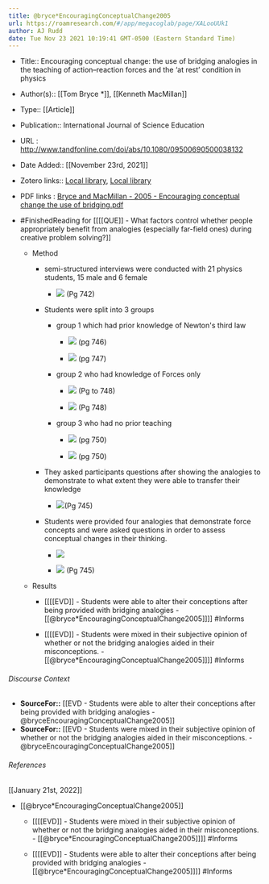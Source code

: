 ```yaml
---
title: @bryce*EncouragingConceptualChange2005
url: https://roamresearch.com/#/app/megacoglab/page/XALooUUk1
author: AJ Rudd
date: Tue Nov 23 2021 10:19:41 GMT-0500 (Eastern Standard Time)
---
```


- Title:: Encouraging conceptual change: the use of bridging analogies in the teaching of action–reaction forces and the ‘at rest’ condition in physics
- Author(s):: [[Tom Bryce *]], [[Kenneth MacMillan]]
- Type:: [[Article]]
- Publication:: International Journal of Science Education
- URL : http://www.tandfonline.com/doi/abs/10.1080/09500690500038132
- Date Added:: [[November 23rd, 2021]]
- Zotero links:: [Local library](zotero://select/groups/2451508/items/ISK8MDFX), [Local library](https://www.zotero.org/groups/2451508/items/ISK8MDFX)
- PDF links : [Bryce  and MacMillan - 2005 - Encouraging conceptual change the use of bridging.pdf](zotero://open-pdf/groups/2451508/items/XDP73WP3)
- #FinishedReading for [[[[QUE]] - What factors control whether people appropriately benefit from analogies (especially far-field ones) during creative problem solving?]]

    - Method

        - semi-structured interviews were conducted with 21 physics students, 15 male and 6 female

            - ![](https://firebasestorage.googleapis.com/v0/b/firescript-577a2.appspot.com/o/imgs%2Fapp%2Fmegacoglab%2F3EUg5rawiA.png?alt=media&token=06172914-e7c4-4067-b78e-4e3e845b5fd3) (Pg 742)

        - Students were split into 3 groups

            - group 1 which had prior knowledge of Newton's third law

                - ![](https://firebasestorage.googleapis.com/v0/b/firescript-577a2.appspot.com/o/imgs%2Fapp%2Fmegacoglab%2FpKLNH3ZNEn.png?alt=media&token=68e4fda5-dfb3-4eb6-bf29-9a70297bf2b7) (pg 746)

                - ![](https://firebasestorage.googleapis.com/v0/b/firescript-577a2.appspot.com/o/imgs%2Fapp%2Fmegacoglab%2FFBLxBp1XdI.png?alt=media&token=fe46d8be-d2fd-4e3d-ad6a-41cfd9106ec4) (pg 747)

            - group 2 who had knowledge of Forces only

                - ![](https://firebasestorage.googleapis.com/v0/b/firescript-577a2.appspot.com/o/imgs%2Fapp%2Fmegacoglab%2FZgswpm_22z.png?alt=media&token=62117921-fdc6-41ee-b17d-00112d9faf8b) (Pg to 748)

                - ![](https://firebasestorage.googleapis.com/v0/b/firescript-577a2.appspot.com/o/imgs%2Fapp%2Fmegacoglab%2F90cTWFSKD2.png?alt=media&token=6e38a68d-cc5a-4fdd-af7c-7f480eac4584) (Pg 748)

            - group 3 who had no prior teaching

                - ![](https://firebasestorage.googleapis.com/v0/b/firescript-577a2.appspot.com/o/imgs%2Fapp%2Fmegacoglab%2Fph3dDYtQNF.png?alt=media&token=63791dbb-6a52-4df3-92dd-f64acfa7fa95) (pg 750)

                - ![](https://firebasestorage.googleapis.com/v0/b/firescript-577a2.appspot.com/o/imgs%2Fapp%2Fmegacoglab%2FXjsyU6at-d.png?alt=media&token=3716b5cc-cd9c-4d25-9198-85675264b413) (pg 750)

        - They asked participants questions after showing the analogies to demonstrate to what extent they were able to transfer their knowledge

            - ![](https://firebasestorage.googleapis.com/v0/b/firescript-577a2.appspot.com/o/imgs%2Fapp%2Fmegacoglab%2FQKhSSrfSnO.png?alt=media&token=fd33e7df-5b46-4f58-aaad-d5477c9a5d21)(Pg 745)

        - Students were provided four analogies that demonstrate force concepts and were asked questions in order to assess conceptual changes in their thinking.

            - ![](https://firebasestorage.googleapis.com/v0/b/firescript-577a2.appspot.com/o/imgs%2Fapp%2Fmegacoglab%2Fep4E0ilvA8.png?alt=media&token=3053fe2c-a5f2-472d-8e74-26ba698fba8c)

            - ![](https://firebasestorage.googleapis.com/v0/b/firescript-577a2.appspot.com/o/imgs%2Fapp%2Fmegacoglab%2FcCoVg3qSey.png?alt=media&token=84d1315d-3f1b-4a94-87b2-38264acc5b45) (Pg 745)

    - Results

        - [[[[EVD]] - Students were able to alter their conceptions after being provided with bridging analogies - [[@bryce*EncouragingConceptualChange2005]]]] #Informs

        - [[[[EVD]] - Students were mixed in their subjective opinion of whether or not the bridging analogies aided in their misconceptions. - [[@bryce*EncouragingConceptualChange2005]]]] #Informs

###### Discourse Context

- **SourceFor::** [[EVD - Students were able to alter their conceptions after being provided with bridging analogies - @bryceEncouragingConceptualChange2005]]
- **SourceFor::** [[EVD - Students were mixed in their subjective opinion of whether or not the bridging analogies aided in their misconceptions. - @bryceEncouragingConceptualChange2005]]

###### References

[[January 21st, 2022]]

- [[@bryce*EncouragingConceptualChange2005]]

    - [[[[EVD]] - Students were mixed in their subjective opinion of whether or not the bridging analogies aided in their misconceptions. - [[@bryce*EncouragingConceptualChange2005]]]] #Informs

    - [[[[EVD]] - Students were able to alter their conceptions after being provided with bridging analogies - [[@bryce*EncouragingConceptualChange2005]]]] #Informs
